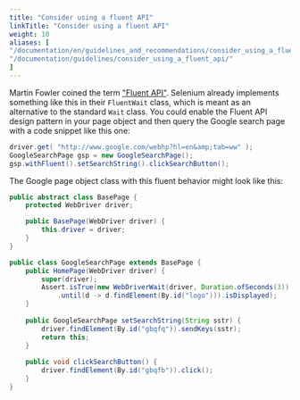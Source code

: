 ```yaml
---
title: "Consider using a fluent API"
linkTitle: "Consider using a fluent API"
weight: 10
aliases: [
"/documentation/en/guidelines_and_recommendations/consider_using_a_fluent_api/",
"/documentation/guidelines/consider_using_a_fluent_api/"
]
---
```



Martin Fowler coined the term ["Fluent API"](//www.martinfowler.com/bliki/FluentInterface.html). Selenium already
implements something like this in their `FluentWait` class, which is
meant as an alternative to the standard <code>Wait</code> class. 
You could enable the Fluent API design pattern in your page object 
and then query the Google search page with a code snippet like this one:

```java
driver.get( "http://www.google.com/webhp?hl=en&amp;tab=ww" );
GoogleSearchPage gsp = new GoogleSearchPage();
gsp.withFluent().setSearchString().clickSearchButton();
```

The Google page object class with this fluent behavior
might look like this:

```java
public abstract class BasePage {
    protected WebDriver driver;

    public BasePage(WebDriver driver) {
        this.driver = driver;
    }
}

public class GoogleSearchPage extends BasePage {
    public HomePage(WebDriver driver) {
        super(driver);
        Assert.isTrue(new WebDriverWait(driver, Duration.ofSeconds(3))
            .until(d -> d.findElement(By.id("logo"))).isDisplayed);
    }
    
    public GoogleSearchPage setSearchString(String sstr) {
        driver.findElement(By.id("gbqfq")).sendKeys(sstr);
        return this;
    }
    
    public void clickSearchButton() {
        driver.findElement(By.id("gbqfb")).click();
    }
}
```
